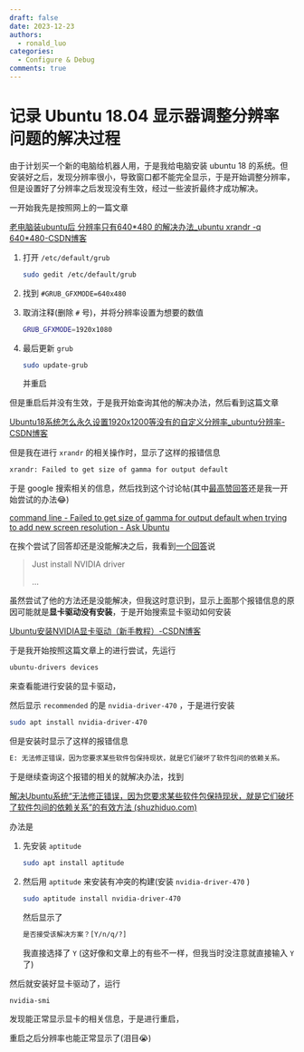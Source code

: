 ```yaml
---
draft: false
date: 2023-12-23
authors:
  - ronald_luo
categories:
  - Configure & Debug
comments: true
---
```


# 记录 Ubuntu 18.04 显示器调整分辨率问题的解决过程

由于计划买一个新的电脑给机器人用，于是我给电脑安装 ubuntu 18 的系统。但安装好之后，发现分辨率很小，导致窗口都不能完全显示，于是开始调整分辨率，但是设置好了分辨率之后发现没有生效，经过一些波折最终才成功解决。

<!-- more -->

一开始我先是按照网上的一篇文章

[老电脑装ubuntu后 分辨率只有640\*480 的解决办法\_ubuntu xrandr -q 640\*480-CSDN博客](https://blog.csdn.net/xj626852095/article/details/47703565)

1.   打开 `/etc/default/grub`

     ```bash
     sudo gedit /etc/default/grub
     ```

2.   找到 `#GRUB_GFXMODE=640x480`

3.   取消注释(删除 `#` 号)，并将分辨率设置为想要的数值

     ```bash
     GRUB_GFXMODE=1920x1080
     ```

4.   最后更新 `grub`

     ```bash
     sudo update-grub
     ```

     并重启

但是重启后并没有生效，于是我开始查询其他的解决办法，然后看到这篇文章

[Ubuntu18系统怎么永久设置1920x1200等没有的自定义分辨率_ubuntu分辨率-CSDN博客](https://blog.csdn.net/yao51011010/article/details/134374203)

但是我在进行 `xrandr` 的相关操作时，显示了这样的报错信息

```bash
xrandr: Failed to get size of gamma for output default
```

于是 google 搜索相关的信息，然后找到这个讨论帖(其中[最高赞回答](https://askubuntu.com/a/1167437)还是我一开始尝试的办法😂)

[command line - Failed to get size of gamma for output default when trying to add new screen resolution - Ask Ubuntu](https://askubuntu.com/questions/441040/failed-to-get-size-of-gamma-for-output-default-when-trying-to-add-new-screen-res)

在挨个尝试了回答却还是没能解决之后，我看到[一个回答](https://askubuntu.com/a/893465)说

>   Just install NVIDIA driver
>
>   ...

虽然尝试了他的方法还是没能解决，但我这时意识到，显示上面那个报错信息的原因可能就是**显卡驱动没有安装**，于是开始搜索显卡驱动如何安装

[Ubuntu安装NVIDIA显卡驱动（新手教程）-CSDN博客](https://blog.csdn.net/weixin_44044411/article/details/132752621)

于是我开始按照这篇文章上的进行尝试，先运行

```bash
ubuntu-drivers devices
```

来查看能进行安装的显卡驱动，

然后显示 `recommended` 的是 `nvidia-driver-470` ，于是进行安装

```bash
sudo apt install nvidia-driver-470
```

但是安装时显示了这样的报错信息

```bash
E: 无法修正错误，因为您要求某些软件包保持现状，就是它们破坏了软件包间的依赖关系。
```

于是继续查询这个报错的相关的就解决办法，找到

[解决Ubuntu系统“无法修正错误，因为您要求某些软件包保持现状，就是它们破坏了软件包间的依赖关系”的有效方法 (shuzhiduo.com)](https://www.shuzhiduo.com/A/qVde1lwgdP/)

办法是

1.   先安装 `aptitude`

     ```bash
     sudo apt install aptitude
     ```

2.   然后用 `aptitude` 来安装有冲突的构建(安装 `nvidia-driver-470` )

     ```bash
     sudo aptitude install nvidia-driver-470
     ```

     然后显示了

     ```bash
     是否接受该解决方案？[Y/n/q/?]
     ```

     我直接选择了 `Y` (这好像和文章上的有些不一样，但我当时没注意就直接输入 `Y` 了)

然后就安装好显卡驱动了，运行

```bash
nvidia-smi
```

发现能正常显示显卡的相关信息，于是进行重启，

重启之后分辨率也能正常显示了(泪目😭)